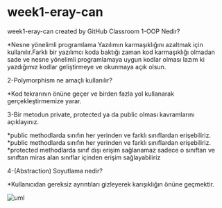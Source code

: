 # week1-eray-can
week1-eray-can created by GitHub Classroom
1-OOP Nedir?

*Nesne yönelimli programlama Yazılımın karmaşıklığını azaltmak için kullanılır.Farklı bir yazılımcı koda baktığı zaman kod karmaşıklığı olmadan sade ve nesne yönelimli programlamaya uygun kodlar olması lazım ki yazdığımız kodlar geliştirmeye ve okunmaya açık olsun.

2-Polymorphism ne amaçlı kullanılır? 

*Kod tekrarının önüne geçer ve birden fazla yol kullanarak gerçekleştirmemize yarar.

3-Bir metodun private, protected ya da public olması kavramlarını açıklayınız.

*public methodlarda sınıfın her yerinden ve farklı sınıflardan erişebiliriz.
*public methodlarda sınıfın her yerinden ve farklı sınıflardan erişebiliriz.
*protected methodlarda sınıf dışı erişim sağlanamaz sadece o sınıftan ve sınıftan miras alan sınıflar içinden erişim sağlayabiliriz


4-(Abstraction) Soyutlama nedir?

*Kullanıcıdan gereksiz ayrıntıları gizleyerek karışıklığın önüne geçmektir.


![uml](https://user-images.githubusercontent.com/85164822/174446858-519f6cde-46a1-4bff-8e83-86b202aab379.png)
